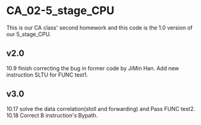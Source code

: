 # CA_02-5_stage_CPU
This is our CA class' second homework and this code is the 1.0 version of our 5_stage_CPU.

## v2.0
10.9 finish correcting the bug in former code by JiMin Han. Add new instruction SLTU for FUNC test1. 

## v3.0
10.17 solve the data correlation(stoll and forwarding) and Pass FUNC test2.
10.18 Correct B instruction's Bypath.
